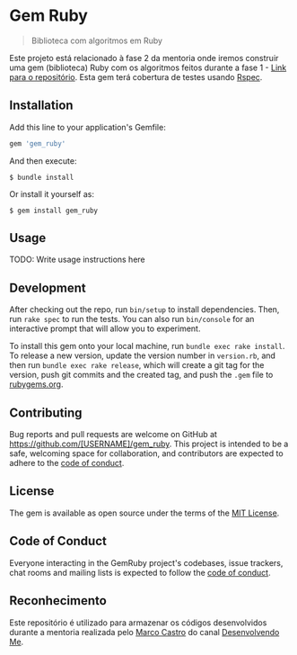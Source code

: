 # Gem Ruby

> Biblioteca com algoritmos em Ruby

Este projeto está relacionado à fase 2 da mentoria onde iremos construir uma gem (biblioteca) Ruby com os algoritmos feitos durante a fase 1 - [Link para o repositório](https://github.com/williamtome/linguagem-2021-ruby). Esta gem terá cobertura de testes usando [Rspec](https://rspec.info/).

## Installation

Add this line to your application's Gemfile:

```ruby
gem 'gem_ruby'
```

And then execute:

    $ bundle install

Or install it yourself as:

    $ gem install gem_ruby

## Usage

TODO: Write usage instructions here

## Development

After checking out the repo, run `bin/setup` to install dependencies. Then, run `rake spec` to run the tests. You can also run `bin/console` for an interactive prompt that will allow you to experiment.

To install this gem onto your local machine, run `bundle exec rake install`. To release a new version, update the version number in `version.rb`, and then run `bundle exec rake release`, which will create a git tag for the version, push git commits and the created tag, and push the `.gem` file to [rubygems.org](https://rubygems.org).

## Contributing

Bug reports and pull requests are welcome on GitHub at https://github.com/[USERNAME]/gem_ruby. This project is intended to be a safe, welcoming space for collaboration, and contributors are expected to adhere to the [code of conduct](https://github.com/[USERNAME]/gem_ruby/blob/master/CODE_OF_CONDUCT.md).

## License

The gem is available as open source under the terms of the [MIT License](https://opensource.org/licenses/MIT).

## Code of Conduct

Everyone interacting in the GemRuby project's codebases, issue trackers, chat rooms and mailing lists is expected to follow the [code of conduct](https://github.com/[USERNAME]/gem_ruby/blob/master/CODE_OF_CONDUCT.md).
## Reconhecimento

Este repositório é utilizado para armazenar os códigos desenvolvidos durante a mentoria realizada pelo [Marco Castro](https://github.com/marcodotcastro) do canal [Desenvolvendo Me](https://www.youtube.com/channel/UCp98bXHSc01w8fBfkkgHB1Q).